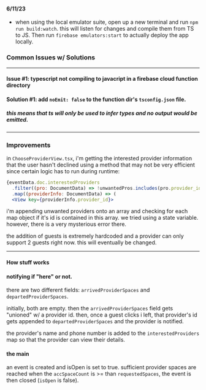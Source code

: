 #### 6/11/23
- when using the local emulator suite, open up a new terminal and run `npm run build:watch`. this will listen for changes and compile them from TS to JS. Then run `firebase emulators:start` to actually deploy the app locally. 


### Common Issues w/ Solutions
------------------------------------------------------------------------------------------------------------------------------------------------------------------------------------------------------------
#### Issue #1: typescript not compiling to javacript in a firebase cloud function directory
#### Solution #1: add `noEmit: false` to the function dir's `tsconfig.json` file. 
##### this means that ts will only be used to infer types and no output would be emitted. 
____________________________________________________________________________________________________________________________________________________________________________________________________________

### Improvements
in `ChooseProviderView.tsx`, i'm getting the interested provider information that the user hasn't declined using a method that may not be very efficient since certain logic has to run during runtime:
```jsx
{eventData.doc.interestedProviders
  .filter((pro: DocumentData) => !unwantedPros.includes(pro.provider_id))
  .map((providerInfo: DocumentData) => (
  <View key={providerInfo.provider_id}>
```
i'm appending unwanted providers onto an array and checking for each map object if it's id is contained in this array. we tried using a state variable. however, there is a very mysterious error there. 

the addition of guests is extremely hardcoded and a provider can only support 2 guests right now. this will eventually be changed. 
___________________________________________________________________________________________________________________________________________________________________________________________________________
#### How stuff works
#### notifying if "here" or not. 
there are two different fields: `arrivedProviderSpaces` and `departedProviderSpaces`.

initially, both are empty. then the `arrivedProviderSpaces` field gets "unioned" w/ a provider id. then, once a guest clicks i left, that provider's id gets appended to `departedProviderSpaces` and the provider is notified. 

the provider's name and phone number is added to the `interestedProviders` map so that the provider can view their details. 


#### the main
an event is created and isOpen is set to true. sufficient provider spaces are reached when the `accSpaceCount` is >= than `requestedSpaces`, the event is then closed (`isOpen` is false). 
